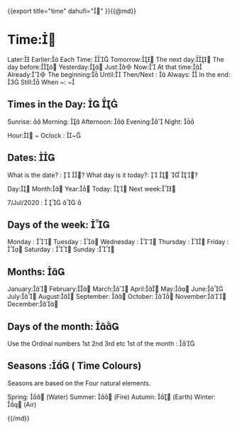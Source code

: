 {{export
title="time"
dahufi=""
}}{{@md}}


Time:
=======

Later:
Earlier:
Each Time: 
Tomorrow:
The next day:
The day before:
Yesterday:
Just:
Now:
At that time:
Already:
The beginning:
Until:
Then/Next : 
Always: 
In the end: 
Still:
When ~: ~


Times in the Day:  
--------------------
Sunrise: 
Morning: 
Afternoon: 
Evening:
Night: 

Hour:
~ Oclock : ~


Dates: 
------------
What is the date? :  ?
What day is it today?:    ?

Day:
Month:
Year:
Today: 
Next week:


7/Jul/2020 :    



Days of the week: 
-------------------
Monday      	: 
Tuesday     	: 
Wednesday   	: 
Thursday    	: 
Friday      		: 
Saturday		: 
Sunday		:

Months: 
--------------
January:
February:
March:
April:
May:
June:
July:
August:
September: 
October: 
November:
December:

Days of the month: 
-----------------
Use the Ordinal numbers 1st 2nd 3rd etc
1st of the month : 



Seasons : ( Time Colours)
--------------

Seasons are based on the Four natural elements.

Spring:  (Water)
Summer:  (Fire)
Autumn:  (Earth)
Winter:  (Air)


{{/md}}
